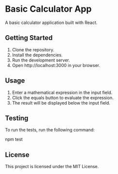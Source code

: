 # Basic Calculator App

A basic calculator application built with React.

## Getting Started

1. Clone the repository.
2. Install the dependencies.
3. Run the development server.
4. Open http://localhost:3000 in your browser.

## Usage

1. Enter a mathematical expression in the input field.
2. Click the equals button to evaluate the expression.
3. The result will be displayed below the input field.

## Testing

To run the tests, run the following command:


npm test


## License

This project is licensed under the MIT License.